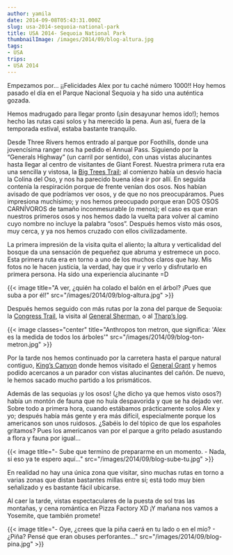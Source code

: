 ```yaml
---
author: yamila
date: 2014-09-08T05:43:31.000Z
slug: usa-2014-sequoia-national-park
title: USA 2014- Sequoia National Park
thumbnailImage: /images/2014/09/blog-altura.jpg
tags:
- USA
trips:
- USA 2014
---
```



Empezamos por… ¡¡Felicidades Alex por tu caché número 1000!! Hoy hemos pasado el día en el Parque Nacional Sequoia y ha sido una auténtica gozada.

Hemos madrugado para llegar pronto (¡sin desayunar hemos ido!); hemos hecho las rutas casi solos y ha merecido la pena. Aun así, fuera de la temporada estival, estaba bastante tranquilo.

Desde Three Rivers hemos entrado al parque por Foothills, donde una jovencísima ranger nos ha pedido el Annual Pass. Siguiendo por la “Generals Highway” (un carril por sentido), con unas vistas alucinantes hasta llegar al centro de visitantes de Giant Forest. Nuestra primera ruta era una sencilla y vistosa, la [Big Trees Trail](https:/www.google.com/search?q=big+trees+trail&es_sm=93&biw=1024&bih=705&source=lnms&tbm=isch&sa=X&ei=xzkNVJ2fIqTF8QHahoGwDg&ved=0CAYQ_AUoAQ); al comienzo había un desvío hacia la Colina del Oso, y nos ha parecido buena idea ir por allí. En seguida contenía la respiración porque de frente venían dos osos. Nos habían avisado de que podríamos ver osos, y de que no nos preocupáramos. Pues impresiona muchísimo; y nos hemos preocupado porque eran DOS OSOS CARNÍVOROS de tamaño inconmesurable (o menos); el caso es que eran nuestros primeros osos y nos hemos dado la vuelta para volver al camino cuyo nombre no incluye la palabra “osos”. Después hemos visto más osos, muy cerca, y ya nos hemos cruzado con ellos civilizadamente.

La primera impresión de la visita quita el aliento; la altura y verticalidad del bosque da una sensación de pequeñez que abruma y estremece un poco. Esta primera ruta era en torno a uno de los muchos claros que hay. Mis fotos no le hacen justicia, la verdad, hay que ir y verlo y disfrutarlo en primera persona. Ha sido una experiencia alucinante =D

{{< image title="A ver, ¿quién ha colado el balón en el árbol? ¡Pues que suba a por él!" src="/images/2014/09/blog-altura.jpg" >}}

Después hemos seguido con más rutas por la zona del parque de Sequoia: la [Congress Trail](https:/www.google.com/search?q=congress+trail&es_sm=93&source=lnms&tbm=isch&sa=X&ei=wjwNVOWjEKmG8QHkk4GwDw&ved=0CAgQ_AUoAQ&biw=1024&bih=705), la visita al [General Sherman](https:/www.google.com/search?q=congress+trail&es_sm=93&source=lnms&tbm=isch&sa=X&ei=wjwNVOWjEKmG8QHkk4GwDw&ved=0CAgQ_AUoAQ&biw=1024&bih=705#tbm=isch&q=general+sherman), o al [Tharp’s log](https:/www.google.com/search?site=&tbm=isch&source=hp&biw=1024&bih=705&q=tharp%27s+log&oq=tharps+&gs_l=img.3.0.0i10i19.1151.3848.0.5194.11.10.1.0.0.0.161.1139.0j8.8.0....0...1ac.1.53.img..2.9.1141.Z3jc-P_wnes&gws_rd=ssl).

{{< image classes="center" title="Anthropos ton metron, que significa: 'Alex es la medida de todos los árboles'" src="/images/2014/09/blog-ton-metron.jpg" >}}

Por la tarde nos hemos continuado por la carretera hasta el parque natural contiguo, [King’s Canyon](https:/www.google.com/search?site=&tbm=isch&source=hp&biw=1024&bih=705&q=kings+canyon&oq=kings+canyon&gs_l=img.3...969.3709.0.4054.14.13.1.0.0.0.256.1183.0j6j1.7.0....0...1ac.1.53.img..7.7.1057.Dyp3y-5GOWo&gws_rd=ssl) donde hemos visitado el [General Grant](https:/www.google.com/search?site=&tbm=isch&source=hp&biw=1024&bih=705&q=grant+tree&oq=grant+tree&gs_l=img.3..0i19j0i5i19l2.413.1713.0.2117.10.9.0.0.0.0.234.1082.0j5j1.6.0....0...1ac.1.53.img..4.6.1080.JoPnUKkXMWs&gws_rd=ssl) y hemos podido acercanos a un parador con vistas alucinantes del cañón. De nuevo, le hemos sacado mucho partido a los prismáticos.

Además de las sequoias ¡y los osos! (¿he dicho ya que hemos visto osos?) había un montón de fauna que no huía despavorida y que se ha dejado ver. Sobre todo a primera hora, cuando estábamos prácticamente solos Alex y yo; después había más gente y era más difícil, especialmente porque los americanos son unos ruidosos. ¿Sabéis lo del tópico de que los españoles gritamos? Pues los americanos van por el parque a grito pelado asustando a flora y fauna por igual…

{{< image title="- Sube que termino de prepararme en un momento. - Nada, si eso ya te espero aquí..." src="/images/2014/09/blog-sube-tu.jpg" >}}

En realidad no hay una única zona que visitar, sino muchas rutas en torno a varias zonas que distan bastantes millas entre sí; está todo muy bien señalizado y es bastante fácil ubicarse.

Al caer la tarde, vistas espectaculares de la puesta de sol tras las montañas, y cena romántica en Pizza Factory XD ¡Y mañana nos vamos a Yosemite, que también promete!

{{< image title="- Oye, ¿crees que la piña caerá en tu lado o en el mío? - ¿Piña? Pensé que eran obuses perforantes..." src="/images/2014/09/blog-pina.jpg" >}}
